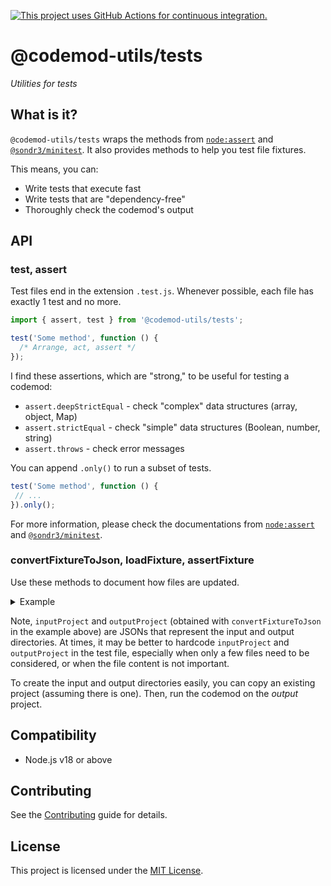 [![This project uses GitHub Actions for continuous integration.](https://github.com/ijlee2/codemod-utils/actions/workflows/ci.yml/badge.svg)](https://github.com/ijlee2/codemod-utils/actions/workflows/ci.yml)

# @codemod-utils/tests

_Utilities for tests_


## What is it?

`@codemod-utils/tests` wraps the methods from [`node:assert`](https://nodejs.org/api/assert.html) and [`@sondr3/minitest`](https://github.com/sondr3/minitest). It also provides methods to help you test file fixtures.

This means, you can:

- Write tests that execute fast
- Write tests that are "dependency-free"
- Thoroughly check the codemod's output


## API

### test, assert

Test files end in the extension `.test.js`. Whenever possible, each file has exactly 1 test and no more.

```js
import { assert, test } from '@codemod-utils/tests';

test('Some method', function () {
  /* Arrange, act, assert */
});
```

I find these assertions, which are "strong," to be useful for testing a codemod:

- `assert.deepStrictEqual` - check "complex" data structures (array, object, Map)
- `assert.strictEqual` - check "simple" data structures (Boolean, number, string)
- `assert.throws` - check error messages

You can append `.only()` to run a subset of tests.

```js
test('Some method', function () {
 // ...
}).only();
```


For more information, please check the documentations from [`node:assert`](https://nodejs.org/api/assert.html) and [`@sondr3/minitest`](https://github.com/sondr3/minitest).


### convertFixtureToJson, loadFixture, assertFixture

Use these methods to document how files are updated.

<details>

<summary>Example</summary>

```js
/* tests/fixtures/ember-container-query-glint/index.js */
import { convertFixtureToJson } from '@codemod-utils/tests';

const inputProject = convertFixtureToJson('ember-container-query-glint/input');
const outputProject = convertFixtureToJson('ember-container-query-glint/output');

export { inputProject, outputProject };
```

```js
/* tests/migration/ember-addon/index/ember-container-query/glint.test.js */
import { assertFixture, loadFixture, test } from '@codemod-utils/tests';

import { migrateEmberAddon } from '../../../../../src/migration/ember-addon/index.js';
import {
  inputProject,
  outputProject,
} from '../../../../fixtures/ember-container-query-glint/index.js';

test('migration | ember-addon | index | ember-container-query > glint', function () {
  const codemodOptions = {
    addonLocation: undefined,
    projectRoot: 'tmp/ember-container-query-glint',
    testAppLocation: undefined,
    testAppName: undefined,
  };

  loadFixture(inputProject, codemodOptions);

  migrateEmberAddon(codemodOptions);

  assertFixture(outputProject, codemodOptions);

  // Check idempotence
  migrateEmberAddon(codemodOptions);

  assertFixture(outputProject, codemodOptions);
});
```

</details>

Note, `inputProject` and `outputProject` (obtained with `convertFixtureToJson` in the example above) are JSONs that represent the input and output directories. At times, it may be better to hardcode `inputProject` and `outputProject` in the test file, especially when only a few files need to be considered, or when the file content is not important.

To create the input and output directories easily, you can copy an existing project (assuming there is one). Then, run the codemod on the _output_ project.


## Compatibility

- Node.js v18 or above


## Contributing

See the [Contributing](../../CONTRIBUTING.md) guide for details.


## License

This project is licensed under the [MIT License](LICENSE.md).

